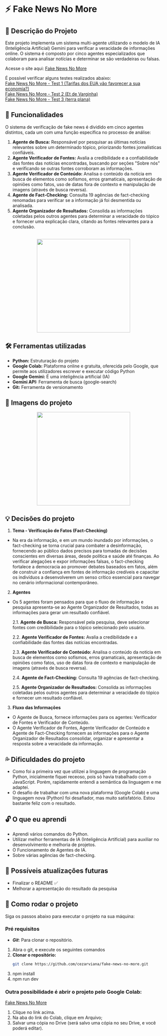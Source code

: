 # ⚡ Fake News No More

## 📝 Descrição do Projeto
Este projeto implementa um sistema multi-agente utilizando o modelo de IA (Inteligência Artificial) Gemini para verificar a veracidade de informações online. O sistema é composto por cinco agentes especializados que colaboram para analisar notícias e determinar se são verdadeiras ou falsas.


Acesse o site aqui: [Fake News No More](https://colab.research.google.com/drive/1XRzrJzx8PXhdT-6y6Fi30TQTYbUaFNGz?usp=sharing)

É possível verificar alguns testes realizados abaixo: <br>
[Fake News No More - Test 1 (Tarifas dos EUA vão favorecer a sua economia?)](./test1_fake_news_no_more_(tarifas_eua).ipynb) <br>
[Fake News No More - Test 2 (Et de Varginha)](./test2_fake_news_no_more_(et_varginha).ipynb) <br>
[Fake News No More - Test 3 (terra plana)](./test3_fake_news_no_more_(terra_plana).ipynb)


## 🔎 Funcionalidades
O sistema de verificação de fake news é dividido em cinco agentes distintos, cada um com uma função específica no processo de análise:

1.  **Agente de Busca:** Responsável por pesquisar as últimas notícias relevantes sobre um determinado tópico, priorizando fontes jornalísticas confiáveis.
2.  **Agente Verificador de Fontes:** Avalia a credibilidade e a confiabilidade das fontes das notícias encontradas, buscando por seções "Sobre nós" e verificando se outras fontes corroboram as informações.
3.  **Agente Verificador de Conteúdo:** Analisa o conteúdo da notícia em busca de elementos como sofismos, erros gramaticais, apresentação de opiniões como fatos, uso de datas fora de contexto e manipulação de imagens (através de busca reversa).
4.  **Agente de Fact-Checking:** Consulta 19 agências de fact-checking renomadas para verificar se a informação já foi desmentida ou analisada.
5.  **Agente Organizador de Resultados:** Consolida as informações coletadas pelos outros agentes para determinar a veracidade do tópico e fornecer uma explicação clara, citando as fontes relevantes para a conclusão.
<br><br>
<div align="center">
<img src="./src/images/fake-news-no-more-agents.gif"  style="height: 300px; text-align: center;"> <br>
</div>


## 🛠️ Ferramentas utilizadas
- **Python:** Estruturação do projeto
- **Google Colab:** Plataforma online e gratuita, oferecida pelo Google, que permite aos utilizadores escrever e executar código Python
- **Google Gemini:** É uma inteligência artificial (IA)
- **Gemini API:** Ferramenta de busca (google-search)
- **Git:** Ferramenta de versionamento


## 🎨 Imagens do projeto

<div align="center">
<img src="./src/images/fake-news-no-more-test.gif"  style="height: 300px; text-align: center;"> 
</div>


## 💡 Decisões do projeto
1. **Tema - Verificação de Fatos (Fact-Checking)**
- Na era da informação, e em um mundo inundado por informações, o fact-checking se torna crucial para combater a desinformação, fornecendo ao público dados precisos para tomadas de decisões conscientes em diversas áreas, desde política e saúde até finanças. Ao verificar alegações e expor informações falsas, o fact-checking fortalece a democracia ao promover debates baseados em fatos, além de construir a confiança em fontes de informação credíveis e capacitar os indivíduos a desenvolverem um senso crítico essencial para navegar no cenário informacional contemporâneo.

2. **Agentes**
- Os 5 agentes foram pensados para que o fluxo de informação e pesquisa apresenta-se ao Agente Organizador de Resultados, todas as informações para gerar um resultado confiável.

   2.1.  **Agente de Busca:** Responsável pela pesquisa, deve selecionar fontes com credibilidade para o tópico selecionado pelo usuário.

   2.2.  **Agente Verificador de Fontes:** Avalia a credibilidade e a confiabilidade das fontes das notícias encontradas.

   2.3.  **Agente Verificador de Conteúdo:** Analisa o conteúdo da notícia em busca de elementos como sofismos, erros gramaticais, apresentação de opiniões como fatos, uso de datas fora de contexto e manipulação de imagens (através de busca reversa).

   2.4.  **Agente de Fact-Checking:** Consulta 19 agências de fact-checking.

   2.5.  **Agente Organizador de Resultados:** Consolida as informações coletadas pelos outros agentes para determinar a veracidade do tópico e fornecer um resultado confiável.

3. **Fluxo das Informações**
- O Agente de Busca, fornece informações para os agentes: Verificador de Fontes e Verificador de Conteúdo.
- O Agente Verificador de Fontes, Agente Verificador de Conteúdo e Agente de Fact-Checking fornecem as informações para o Agente Organizador de Resultados consolidar, organizar e apresentar a resposta sobre a veracidade da informação.

## 💦 Dificuldades do projeto
- Como foi a primeira vez que utilizei a linguagem de programação Python, inicialmente fiquei receoso, pois só havia trabalhado com o JavaScript. Porém, rapidamente entendi a semântica da linguagem e me adaptei.
- O desafio de trabalhar com uma nova plataforma (Google Colab) e uma linguagem nova (Python) foi desafiador, mas muito satisfatório. Estou bastante feliz com o resultado.

## 🔓 O que eu aprendi
- Aprendi vários comandos do Python.
- Utilizar melhor ferramentas de IA (Inteligência Artificial) para auxiliar no desenvolvimento e melhoria de projetos.
- O Funcionamento de Agentes de IA.
- Sobre várias agências de fact-checking.


## 💭 Possíveis atualizações futuras
- Finalizar o README ✅
- Melhorar a apresentação do resultado da pesquisa

## 🚀 Como rodar o projeto
Siga os passos abaixo para executar o projeto na sua máquina:

### Pré requisitos

- <strong><i>Git</i></strong>: Para clonar o repositório.


1. Abra o git, e execute os seguintes comandos
2. **Clonar o repositório:**
   ```bash
   git clone https://github.com/cezarviana/fake-news-no-more.git
   ```
3. npm install
4. npm run dev

### Outra possibilidade é abrir o projeto pelo Google Colab:
[Fake News No More](https://colab.research.google.com/drive/1XRzrJzx8PXhdT-6y6Fi30TQTYbUaFNGz?usp=sharing)
1. Clique no link acima.
2. Na aba do link do Colab, clique em Arquivo;
3. Salvar uma cópia no Drive (será salvo uma cópia no seu Drive, e você poderá editar).